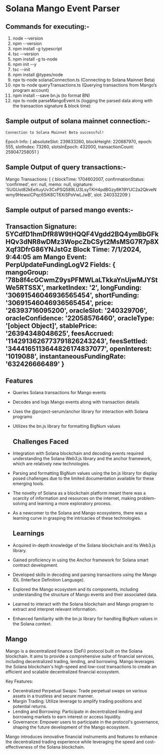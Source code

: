 # Solana Mango Event Parser
## Commands for executing:- 
1. node --version
2. npm --version
3. npm install -g typescript
4. tsc --version
5. npm install -g ts-node
6. npm init --y
7. tsc --init
8. npm install @types/node
9. npx ts-node solanaConnection.ts           (Connecting to Solana Mainnet Beta)
10. npx ts-node queryTransactions.ts         (Querying transactions from Mango’s program account)
11. npm install --save bn.js                 (to format BN)
12. npx ts-node parseMangoEvent.ts           (logging the parsed data along with the transaction signature & block time)


 ##   Sample output of solana mainnet connection:-
    Connection to Solana Mainnet Beta successful!
Epoch Info: {
  absoluteSlot: 239833260,
  blockHeight: 220887970,
  epoch: 555,
  slotIndex: 73260,
  slotsInEpoch: 432000,
  transactionCount: 259047258051
}

## Sample Output of query transactions:-
Mango Transactions: [
  {
    blockTime: 1704602007,
    confirmationStatus: 'confirmed',
    err: null,
    memo: null,
    signature: '5UGUot82kEeXuyUv3CxPSQ589LU3LsyTKH4pdBGzy8K19YUC2a2QkveNwmy9HewxiCPqc65iK8CT6XiSPoVwLJwB',
    slot: 240332209
  }

  ## Sample output of  parsed mango events:-
  Transaction Signature: 5YCdfD1hmDfR8W9tHQQF4Vgdd2BQ4ymBbGFkHQv3dNR8wDMz3WopcZbCSyt2MsMSG7R7p8XXqf3DfrG86YNJstGz
Block Time: 7/1/2024, 9:44:05 am
Mango Event: PerpUpdateFundingLogV2
Fields: {
  mangoGroup: '78b8f4cGCwmZ9ysPFMWLaLTkkaYnUjwMJYStWe5RTSSX',
  marketIndex: '2',
  longFunding: '30691546046936565454',
  shortFunding: '30691546046936565454',
  price: '26393716095200',
  oracleSlot: '240329706',
  oracleConfidence: '22058576460',
  oracleType: '[object Object]',
  stablePrice: '26394348048625',
  feesAccrued: '1142913626773791826243243',
  feesSettled: '3444165113644826174837077',
  openInterest: '1019088',
  instantaneousFundingRate: '632426666489'
}
-----------------------------

## Features

- Queries Solana transactions for Mango events
- Decodes and logs Mango events along with transaction details
- Uses the @project-serum/anchor library for interaction with Solana programs
- Utilizes the bn.js library for formatting BigNum values

  ## Challenges Faced

- Integration with Solana blockchain and decoding events required understanding the Solana Web3.js library and the anchor framework, which are relatively new technologies.
- Parsing and formatting BigNum values using the bn.js library for display posed challenges due to the limited documentation available for these emerging tools.
- The novelty of Solana as a blockchain platform meant there was a scarcity of information and resources on the internet, making problem-solving and learning a more exploratory process.
- As a newcomer to the Solana and Mango ecosystems, there was a learning curve in grasping the intricacies of these technologies.

  ## Learnings

- Acquired in-depth knowledge of the Solana blockchain and its Web3.js library.
- Gained proficiency in using the Anchor framework for Solana smart contract development.
- Developed skills in decoding and parsing transactions using the Mango IDL (Interface Definition Language).
- Explored the Mango ecosystem and its components, including understanding the structure of Mango events and their associated data.
- Learned to interact with the Solana blockchain and Mango program to extract and interpret relevant information.
- Enhanced familiarity with the bn.js library for handling BigNum values in the Solana context.

## Mango

Mango is a decentralized finance (DeFi) protocol built on the Solana blockchain. It aims to provide a comprehensive suite of financial services, including decentralized trading, lending, and borrowing. Mango leverages the Solana blockchain's high-speed and low-cost transactions to create an efficient and scalable decentralized financial ecosystem.

Key Features:
- Decentralized Perpetual Swaps: Trade perpetual swaps on various assets in a trustless and secure manner.
- Margin Trading: Utilize leverage to amplify trading positions and potential returns.
- Lending and Borrowing: Participate in decentralized lending and borrowing markets to earn interest or access liquidity.
- Governance: Empower users to participate in the protocol's governance, shaping the future development of the Mango ecosystem.

Mango introduces innovative financial instruments and features to enhance the decentralized trading experience while leveraging the speed and cost-effectiveness of the Solana blockchain.




    
